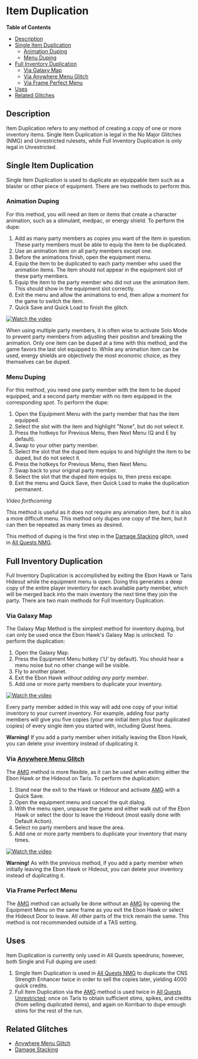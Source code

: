 # Item Duplication

**Table of Contents**
- [Description](#description)
- [Single Item Duplication](#single-item-duplication)
  - [Animation Duping](#animation-duping)
  - [Menu Duping](#menu-duping)
- [Full Inventory Duplication](#full-inventory-duplication)
  - [Via Galaxy Map](#via-galaxy-map)
  - [Via Anywhere Menu Glitch](#via-anywhere-menu-glitch)
  - [Via Frame Perfect Menu](#via-frame-perfect-menu)
- [Uses](#uses)
- [Related Glitches](#related-glitches)

## Description

Item Duplication refers to any method of creating a copy of one or more inventory items.  Single Item Duplication is legal in the No Major Glitches (NMG) and Unrestricted rulesets, while Full Inventory Duplication is only legal in Unrestricted.

## Single Item Duplication

Single Item Duplication is used to duplicate an equippable item such as a blaster or other piece of equipment.  There are two methods to perform this.  

### Animation Duping

For this method, you will need an item or items that create a character animation, such as a stimulant, medpac, or energy shield.  To perform the dupe:

1. Add as many party members as copies you want of the item in question.  These party members must be able to equip the item to be duplicated.
2. Use an animation item on all party members except one.
3. Before the animations finish, open the equipment menu.
4. Equip the item to be duplicated to each party member who used the animation items.  The item should not appear in the equipment slot of these party members.
5. Equip the item to the party member who did not use the animation item.  This should show in the equipment slot correctly.
6. Exit the menu and allow the animations to end, then allow a moment for the game to switch the item.
7. Quick Save and Quick Load to finish the glitch.

[![Watch the video](https://img.youtube.com/vi/O8SVacA62FU/maxresdefault.jpg)](https://youtu.be/O8SVacA62FU)

When using multiple party members, it is often wise to activate Solo Mode to prevent party members from adjusting their position and breaking the animation.  Only one item can be duped at a time with this method, and the game favors the last slot equipped to.  While any animation item can be used, energy shields are objectively the most economic choice, as they themselves can be duped.

### Menu Duping

For this method, you need one party member with the item to be duped equipped, and a second party member with no item equipped in the corresponding spot.  To perform the dupe:

1. Open the Equipment Menu with the party member that has the item equipped.
2. Select the slot with the item and highlight "None", but do not select it.
3. Press the hotkeys for Previous Menu, then Next Menu (Q and E by default).
4. Swap to your other party member.
5. Select the slot that the duped item equips to and highlight the item to be duped, but do not select it.
6. Press the hotkeys for Previous Menu, then Next Menu.
7. Swap back to your original party member.
8. Select the slot that the duped item equips to, then press escape.
9. Exit the menu and Quick Save, then Quick Load to make the duplication permanent.

*Video forthcoming*

This method is useful as it does not require any animation item, but it is also a more difficult menu.  This method only dupes one copy of the item, but it can then be repeated as many times as desired.

This method of duping is the first step in the [Damage Stacking](<Damage Stacking>) glitch, used in [All Quests NMG](<../Route Guides/All Quests NMG>).

## Full Inventory Duplication

Full Inventory Duplication is accomplished by exiting the Ebon Hawk or Taris Hideout while the equipment menu is open.  Doing this generates a deep copy of the entire player inventory for each available party member, which will be merged back into the main inventory the next time they join the party.  There are two main methods for Full Inventory Duplication.

### Via Galaxy Map
The Galaxy Map Method is the simplest method for inventory duping, but can only be used once the Ebon Hawk's Galaxy Map is unlocked.  To perform the duplication:

1. Open the Galaxy Map.
2. Press the Equipment Menu hotkey ('U' by default).  You should hear a menu noise but no other change will be visible.
3. Fly to another planet.
4. Exit the Ebon Hawk *without adding any party member*.
5. Add one or more party members to duplicate your inventory.  

[![Watch the video](https://img.youtube.com/vi/DsEyd42Byx8/maxresdefault.jpg)](https://youtu.be/DsEyd42Byx8)

Every party member added in this way will add one copy of your initial inventory to your current inventory.  For example, adding four party members will give you five copies (your one initial item plus four duplicated copies) of every single item you started with, including Quest Items.

**Warning!** If you add a party member when initially leaving the Ebon Hawk, you can delete your inventory instead of duplicating it.

### Via [Anywhere Menu Glitch](<../Major Glitches/Anywhere Menu Glitch>)
The [AMG](<../Major Glitches/Anywhere Menu Glitch>) method is more flexible, as it can be used when exiting either the Ebon Hawk or the Hideout on Taris.  To perform the duplication:

1. Stand near the exit to the Hawk or Hideout and activate [AMG](<../Major Glitches/Anywhere Menu Glitch>) with a Quick Save.
2. Open the equipment menu and cancel the quit dialog.
3. With the menu open, unpause the game and either walk out of the Ebon Hawk or select the door to leave the Hideout (most easily done with Default Action).
4. Select no party members and leave the area.
5. Add one or more party members to duplicate your inventory that many times.

[![Watch the video](https://img.youtube.com/vi/TOT_PTewLAA/maxresdefault.jpg)](https://youtu.be/TOT_PTewLAA)

**Warning!** As with the previous method, if you add a party member when initially leaving the Ebon Hawk or Hideout, you can delete your inventory instead of duplicating it.

### Via Frame Perfect Menu

The [AMG](<../Major Glitches/Anywhere Menu Glitch>) method can actually be done without an [AMG](<../Major Glitches/Anywhere Menu Glitch>) by opening the Equipment Menu on the same frame as you exit the Ebon Hawk or select the Hideout Door to leave.  All other parts of the trick remain the same.  This method is not recommended outside of a TAS setting.

## Uses

Item Duplication is currently only used in All Quests speedruns; however, both Single and Full duping are used:

1. Single Item Duplication is used in [All Quests NMG](<../Route Guides/All Quests NMG>) to duplicate the CNS Strength Enhancer twice in order to sell the copies later, yielding 4000 quick credits.
2. Full Item Duplication via the [AMG](<../Major Glitches/Anywhere Menu Glitch>) method is used twice in [All Quests Unrestricted](<../Route Guides/All Quests Unrestricted>); once on Taris to obtain sufficient stims, spikes, and credits (from selling duplicated items), and again on Korriban to dupe enough stims for the rest of the run.

## Related Glitches

* [Anywhere Menu Glitch](<../Major Glitches/Anywhere Menu Glitch>)
* [Damage Stacking](<Damage Stacking>)
